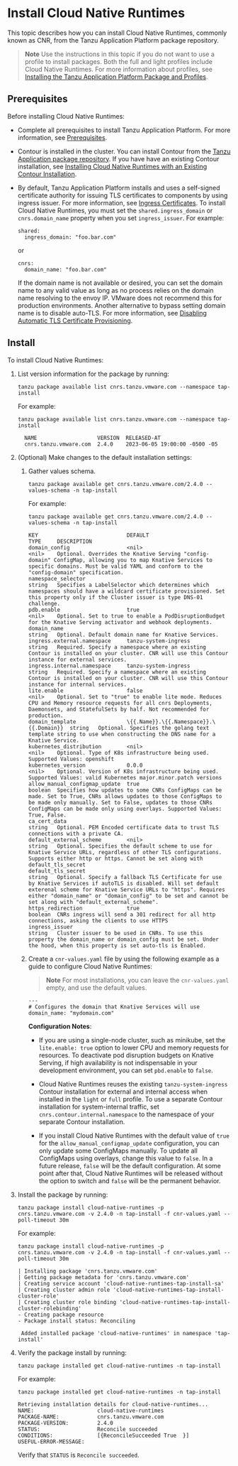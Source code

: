 # Install Cloud Native Runtimes

This topic describes how you can install Cloud Native Runtimes, commonly known as CNR, from the Tanzu Application Platform package repository.

>**Note** Use the instructions in this topic if you do not want to use a profile to install packages.
Both the full and light profiles include Cloud Native Runtimes.
For more information about profiles, see [Installing the Tanzu Application Platform Package and Profiles](https://docs.vmware.com/en/Tanzu-Application-Platform/1.5/tap/install.html).

## <a id='cnr-prereqs'></a>Prerequisites

Before installing Cloud Native Runtimes:

- Complete all prerequisites to install Tanzu Application Platform. For more information, see [Prerequisites](https://docs.vmware.com/en/Tanzu-Application-Platform/1.5/tap/prerequisites.html).
- Contour is installed in the cluster. You can install Contour from the [Tanzu Application package repository](../../../contour/install.hbs.md). If you have have an existing Contour installation, see [Installing Cloud Native Runtimes with an Existing Contour Installation](https://docs.vmware.com/en/Cloud-Native-Runtimes-for-VMware-Tanzu/2.2/tanzu-cloud-native-runtimes/contour.html).

- By default, Tanzu Application Platform installs and uses a self-signed certificate authority for issuing TLS certificates to components by using ingress issuer. For more information, see [Ingress Certificates](https://docs.vmware.com/en/VMware-Tanzu-Application-Platform/1.5/tap/security-and-compliance-tls-and-certificates-ingress-about.html).
  To install Cloud Native Runtimes, you must set the `shared.ingress_domain` or `cnrs.domain_name` property when you set `ingress_issuer`. For example:

  ```console
  shared:
    ingress_domain: "foo.bar.com"
  ```

  or

  ```console
  cnrs:
    domain_name: "foo.bar.com"
  ```

  If the domain name is not available or desired, you can set the domain name to any valid value as long as no process relies on the domain name resolving to the envoy IP.
  VMware does not recommend this for production environments. Another alternative to bypass setting domain name is to disable auto-TLS. For more information, see [Disabling Automatic TLS Certificate Provisioning](../auto-tls/tls-guides-deactivate-autotls.hbs.md).

## <a id='cnr-install'></a> Install

To install Cloud Native Runtimes:

1. List version information for the package by running:

    ```console
    tanzu package available list cnrs.tanzu.vmware.com --namespace tap-install
    ```

     For example:

    ```console
    tanzu package available list cnrs.tanzu.vmware.com --namespace tap-install

      NAME                   VERSION  RELEASED-AT
      cnrs.tanzu.vmware.com  2.4.0    2023-06-05 19:00:00 -0500 -05
    ```

1. (Optional) Make changes to the default installation settings:

    1. Gather values schema.

        ```console
        tanzu package available get cnrs.tanzu.vmware.com/2.4.0 --values-schema -n tap-install
        ```

        For example:

        ```console
        tanzu package available get cnrs.tanzu.vmware.com/2.4.0 --values-schema -n tap-install

        KEY                            DEFAULT                               TYPE     DESCRIPTION
        domain_config                  <nil>                                 <nil>    Optional. Overrides the Knative Serving "config-domain" ConfigMap, allowing you to map Knative Services to specific domains. Must be valid YAML and conform to the "config-domain" specification.
        namespace_selector                                                   string   Specifies a LabelSelector which determines which namespaces should have a wildcard certificate provisioned. Set this property only if the Cluster issuer is type DNS-01 challenge.
        pdb.enable                     true                                  <nil>    Optional. Set to true to enable a PodDisruptionBudget for the Knative Serving activator and webhook deployments.
        domain_name                                                          string   Optional. Default domain name for Knative Services.
        ingress.external.namespace     tanzu-system-ingress                  string   Required. Specify a namespace where an existing Contour is installed on your cluster. CNR will use this Contour instance for external services.
        ingress.internal.namespace     tanzu-system-ingress                  string   Required. Specify a namespace where an existing Contour is installed on your cluster. CNR will use this Contour instance for internal services.
        lite.enable                    false                                 <nil>    Optional. Set to "true" to enable lite mode. Reduces CPU and Memory resource requests for all cnrs Deployments, Daemonsets, and StatefulSets by half. Not recommended for production.
        domain_template                \{{.Name}}.\{{.Namespace}}.\{{.Domain}}  string   Optional. Specifies the golang text template string to use when constructing the DNS name for a Knative Service.
        kubernetes_distribution        <nil>                                 <nil>    Optional. Type of K8s infrastructure being used. Supported Values: openshift
        kubernetes_version             0.0.0                                 <nil>    Optional. Version of K8s infrastructure being used. Supported Values: valid Kubernetes major.minor.patch versions
        allow_manual_configmap_update  true                                  boolean  Specifies how updates to some CNRs ConfigMaps can be made. Set to True, CNRs allows updates to those ConfigMaps to be made only manually. Set to False, updates to those CNRs ConfigMaps can be made only using overlays. Supported Values: True, False.
        ca_cert_data                                                         string   Optional. PEM Encoded certificate data to trust TLS connections with a private CA.
        default_external_scheme        <nil>                                 string   Optional. Specifies the default scheme to use for Knative Service URLs, regardless of other TLS configurations. Supports either http or https. Cannot be set along with default_tls_secret
        default_tls_secret                                                   string   Optional. Specify a fallback TLS Certificate for use by Knative Services if autoTLS is disabled. Will set default exterenal scheme for Knative Service URLs to "https". Requires either "domain_name" or "domain_config" to be set and cannot be set along with "default_external_scheme".
        https_redirection              true                                  boolean  CNRs ingress will send a 301 redirect for all http connections, asking the clients to use HTTPS
        ingress_issuer                                                       string   Cluster issuer to be used in CNRs. To use this property the domain_name or domain_config must be set. Under the hood, when this property is set auto-tls is Enabled.
        ```

    1. Create a `cnr-values.yaml` file by using the following example as a guide to configure Cloud Native Runtimes:

        >**Note** For most installations, you can leave the `cnr-values.yaml` empty, and use the default values.

        ```console
        ---
        # Configures the domain that Knative Services will use
        domain_name: "mydomain.com"
        ```

       **Configuration Notes**:

       - If you are using a single-node cluster, such as minikube, set the `lite.enable: true`
        option to lower CPU and memory requests for resources. To deactivate pod disruption budgets
        on Knative Serving, if high availability is not indispensable in your development environment, you can set `pbd.enable` to `false`.

        - Cloud Native Runtimes reuses the existing `tanzu-system-ingress` Contour installation for
        external and internal access when installed in the `light` or `full` profile.
        To use a separate Contour installation for system-internal traffic, set
        `cnrs.contour.internal.namespace` to the namespace of your separate Contour installation.

        - If you install Cloud Native Runtimes with the default value of `true` for the `allow_manual_configmap_update` configuration, you can only update some ConfigMaps manually. To update all ConfigMaps using overlays, change this value to `false`. In a future release, `false` will be the default configuration. At some point after that, Cloud Native Runtimes will be released without the option to switch and `false` will be the permanent behavior.

2. Install the package by running:

    ```console
    tanzu package install cloud-native-runtimes -p cnrs.tanzu.vmware.com -v 2.4.0 -n tap-install -f cnr-values.yaml --poll-timeout 30m
    ```

    For example:

    ```console
    tanzu package install cloud-native-runtimes -p cnrs.tanzu.vmware.com -v 2.4.0 -n tap-install -f cnr-values.yaml --poll-timeout 30m

    | Installing package 'cnrs.tanzu.vmware.com'
    | Getting package metadata for 'cnrs.tanzu.vmware.com'
    | Creating service account 'cloud-native-runtimes-tap-install-sa'
    | Creating cluster admin role 'cloud-native-runtimes-tap-install-cluster-role'
    | Creating cluster role binding 'cloud-native-runtimes-tap-install-cluster-rolebinding'
    - Creating package resource
    - Package install status: Reconciling

     Added installed package 'cloud-native-runtimes' in namespace 'tap-install'
    ```

3. Verify the package install by running:

    ```console
    tanzu package installed get cloud-native-runtimes -n tap-install
    ```

    For example:

    ```console
    tanzu package installed get cloud-native-runtimes -n tap-install

    Retrieving installation details for cloud-native-runtimes...
    NAME:                    cloud-native-runtimes
    PACKAGE-NAME:            cnrs.tanzu.vmware.com
    PACKAGE-VERSION:         2.4.0
    STATUS:                  Reconcile succeeded
    CONDITIONS:              [{ReconcileSucceeded True  }]
    USEFUL-ERROR-MESSAGE:
    ```

    Verify that `STATUS` is `Reconcile succeeded`.
